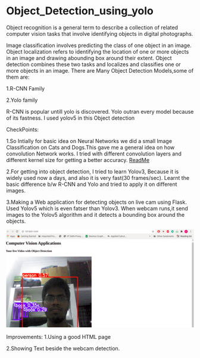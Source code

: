# Object_Detection_using_yolo
Object recognition is a general term to describe a collection of related computer vision tasks that involve identifying objects in digital photographs.

Image classification involves predicting the class of one object in an image. 
Object localization refers to identifying the location of one or more objects in an image and drawing abounding box around their extent. Object detection combines these two tasks and localizes and classifies one or more objects in an image.
There are Many Object Detection Models,some of them are:

1.R-CNN Family

2.Yolo family

R-CNN is popular untill yolo is discovered.
Yolo outran every model because of its fastness.
I used yolov5 in this Object detection 

CheckPoints:

1.So Intially for basic idea on Neural Networks we did a small Image Classification on Cats and Dogs.This gave me a general idea on how convolution Network works. I tried with different convolution layers and different kernel size for getting a better accuracy. [ReadMe](https://github.com/sravanv-git/Computer_Vision_Based_Web_App/tree/main/DogvsCat_pred-main#readme)

2.For getting into object detection, I tried to learn Yolov3, Because it is widely used now a days, and also it is very fast(30 frames/sec). Learnt the basic difference b/w R-CNN and Yolo and tried to apply it on different images.

3.Making a Web application for detecting objects on live cam using Flask. Used Yolov5 which is even fatser than Yolov3.  When webcam runs,it send images to the Yolov5 algorithm and it detects a bounding box around the objects. 


![Sample Image showing how does Web App work](https://github.com/sravanv-git/Computer_Vision_Based_Web_App/blob/main/images/img1.png)

Improvements:
1.Using a good HTML page 

2.Showing Text beside the webcam detection.
